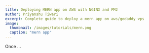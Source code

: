 ```yaml
---
title: Deploying MERN app on AWS with NGINX and PM2
author: Priyanshu Tiwari
excerpt: Complete guide to deploy a mern app on aws/godaddy vps
image: 
  thumbnail: /images/tutorials/mern.png
  caption: "mern app"
---
```


Once ...